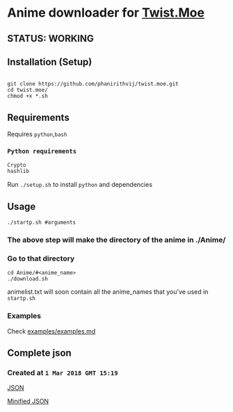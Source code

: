 # Anime downloader for [Twist.Moe](https://twist.moe)

## STATUS: WORKING

## Installation (Setup)

```shell

git clone https://github.com/phanirithvij/twist.moe.git
cd twist.moe/
chmod +x *.sh
```

## Requirements

Requires `python`,`bash`

### `Python requirements`

```python
Crypto
hashlib
```

Run `./setup.sh` to install `python` and dependencies

## Usage

```shell
./startp.sh #arguments
```

### The above step will make the directory of the anime in ./Anime/

### Go to that directory

```shell
cd Anime/#<anime_name>
./download.sh
```

animelist.txt will soon contain all the anime_names that you've used in `startp.sh`

### Examples

Check [examples/examples.md](https://github.com/phanirithvij/twist.moe/tree/master/examples/examples.md)

## Complete json

### Created at `1 Mar 2018 GMT 15:19`

[JSON](https://raw.githubusercontent.com/phanirithvij/Myanimewebsite/master/twistlinks.json)

[Minified JSON](https://raw.githubusercontent.com/phanirithvij/Myanimewebsite/master/twistlinks.min.json)
